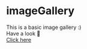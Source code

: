 # imageGallery
This is a basic image gallery :)
<br>
Have a look 👀 <br>
[Click here]( https://gshreya06.github.io/imageGallery/)
